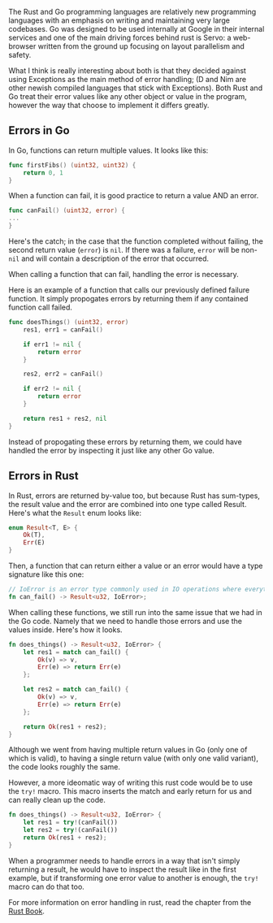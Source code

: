 The Rust and Go programming languages are relatively new programming languages with an emphasis on
writing and maintaining very large codebases.  Go was designed to be used internally at Google in their internal services
and one of the main driving forces behind rust is Servo: a web-browser written from the ground up focusing on layout parallelism and safety.

What I think is really interesting about both is that they decided against using Exceptions as the main method of
error handling; (D and Nim are other newish compiled languages that stick with Exceptions).
Both Rust and Go treat their error values like any other object or value in the program, however the way that
choose to implement it differs greatly.

## Errors in Go

In Go, functions can return multiple values.   It looks like this:

```go
func firstFibs() (uint32, uint32) {
    return 0, 1
}
```

When a function can fail, it is good practice to return a value AND an error.

```go
func canFail() (uint32, error) {
...
}
```

Here's the catch; in the case that the function completed without failing, the second return value (`error`)
is `nil`.  If there was a failure, `error` will be non-`nil` and will contain a description of the error that
occurred.

When calling a function that can fail, handling the error is necessary.

Here is an example of a function that calls our previously defined failure function.
It simply propogates errors by returning them if any contained function call failed.

```go
func doesThings() (uint32, error)
    res1, err1 = canFail()

    if err1 != nil {
        return error
    }

    res2, err2 = canFail()

    if err2 != nil {
        return error
    }

    return res1 + res2, nil
}
```

Instead of propogating these errors by returning them, we could have handled the error by inspecting it
just like any other Go value.

## Errors in Rust

In Rust, errors are returned by-value too, but because Rust has sum-types, the result value and the error
are combined into one type called Result.  Here's what the `Result` enum looks like:

```rust
enum Result<T, E> {
    Ok(T),
    Err(E)
}
```

Then, a function that can return either a value or an error would have a type signature like this one:

```rust
// IoError is an error type commonly used in IO operations where everything can fail.
fn can_fail() -> Result<u32, IoError>;
```

When calling these functions, we still run into the same issue that we had in the Go code.
Namely that we need to handle those errors and use the values inside.  Here's how it looks.

```rust
fn does_things() -> Result<u32, IoError> {
    let res1 = match can_fail() {
        Ok(v) => v,
        Err(e) => return Err(e)
    };

    let res2 = match can_fail() {
        Ok(v) => v,
        Err(e) => return Err(e)
    };

    return Ok(res1 + res2);
}
```

Although we went from having multiple return values in Go (only one of which is valid),
to having a single return value (with only one valid variant), the code looks roughly the same.

However, a more ideomatic way of writing this rust code would be to use the `try!` macro.
This macro inserts the match and early return for us and can really clean up the code.

```rust
fn does_things() -> Result<u32, IoError> {
    let res1 = try!(canFail())
    let res2 = try!(canFail())
    return Ok(res1 + res2);
}
```

When a programmer needs to handle errors in a way that isn't simply returning a result, he would
have to inspect the result like in the first example, but if transforming one error value to another
is enough, the `try!` macro can do that too.

For more information on error handling in rust, read the chapter from the
[Rust Book](https://doc.rust-lang.org/book/error-handling.html).
